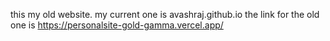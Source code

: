 this my old website. my current one is avashraj.github.io
the link for the old one is https://personalsite-gold-gamma.vercel.app/
